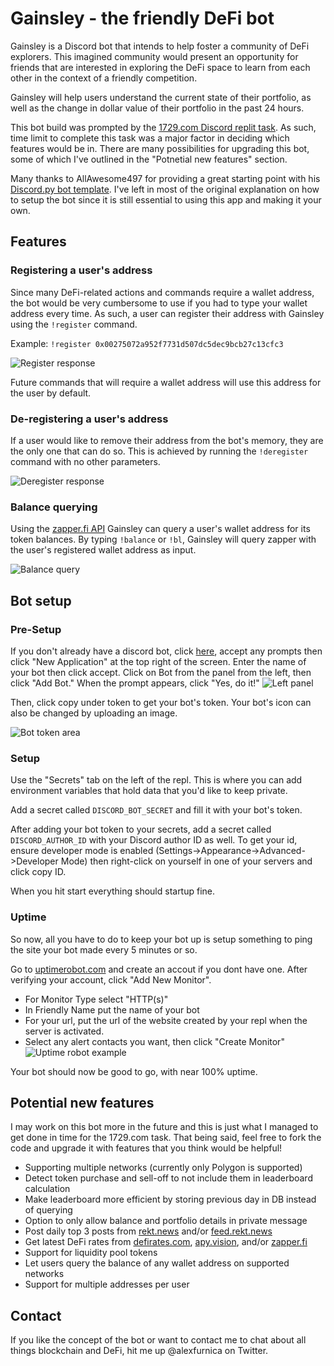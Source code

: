 # Gainsley - the friendly DeFi bot

Gainsley is a Discord bot that intends to help foster a community of DeFi explorers. This imagined community would present an opportunity for friends that are interested in exploring the DeFi space to learn from each other in the context of a friendly competition.

Gainsley will help users understand the current state of their portfolio, as well as the change in dollar value of their portfolio in the past 24 hours.

This bot build was prompted by the [1729.com Discord replit task](https://1729.com/replit-discord). As such, time limit to complete this task was a major factor in deciding which features would be in. There are many possibilities for upgrading this bot, some of which I've outlined in the "Potnetial new features" section.

Many thanks to AllAwesome497 for providing a great starting point with his [Discord.py bot template](https://replit.com/@templates/Discordpy-bot-template-with-commands-extension). I've left in most of the original explanation on how to setup the bot since it is still essential to using this app and making it your own.

## Features

### Registering a user's address

Since many DeFi-related actions and commands require a wallet address, the bot would be very cumbersome to use if you had to type your wallet address every time. As such, a user can register their address with Gainsley using the `!register` command. 

Example: `!register 0x00275072a952f7731d507dc5dec9bcb27c13cfc3`

![Register response](https://imgur.com/KLAMrmy.png)

Future commands that will require a wallet address will use this address for the user by default.


### De-registering a user's address

If a user would like to remove their address from the bot's memory, they are the only one that can do so. This is achieved by running the `!deregister` command with no other parameters.

![Deregister response](https://imgur.com/0sUBFcx.png)

### Balance querying

Using the [zapper.fi API](https://docs.zapper.fi/zapper-api/api-getting-started) Gainsley can query a user's wallet address for its token balances. By typing `!balance` or `!bl`, Gainsley will query zapper with the user's registered wallet address as input.

![Balance query](https://imgur.com/tIED007.png)

## Bot setup
### Pre-Setup

If you don't already have a discord bot, click [here](https://discordapp.com/developers/), accept any prompts then click "New Application" at the top right of the screen.  Enter the name of your bot then click accept.  Click on Bot from the panel from the left, then click "Add Bot."  When the prompt appears, click "Yes, do it!" 
![Left panel](https://i.imgur.com/hECJYWK.png)

Then, click copy under token to get your bot's token. Your bot's icon can also be changed by uploading an image.

![Bot token area](https://i.imgur.com/da0ktMC.png)

### Setup

Use the "Secrets" tab on the left of the repl. This is where you can add environment variables that hold data that you'd like to keep private. 

Add a secret called `DISCORD_BOT_SECRET` and fill it with your bot's token.

After adding your bot token to your secrets, add a secret called `DISCORD_AUTHOR_ID` with your Discord author ID as well. To get your id, ensure developer mode is enabled (Settings->Appearance->Advanced->Developer Mode) then right-click on yourself in one of your servers and click copy ID.

When you hit start everything should startup fine.

### Uptime

So now, all you have to do to keep your bot up is setup something to ping the site your bot made every 5 minutes or so.

Go to [uptimerobot.com](https://uptimerobot.com/) and create an accout if you dont have one.  After verifying your account, click "Add New Monitor".

+ For Monitor Type select "HTTP(s)"
+ In Friendly Name put the name of your bot
+ For your url, put the url of the website created by your repl when the server is activated.
+ Select any alert contacts you want, then click "Create Monitor" 
![Uptime robot example](https://i.imgur.com/Qd9LXEy.png)

Your bot should now be good to go, with near 100% uptime.

## Potential new features

I may work on this bot more in the future and this is just what I managed to get done in time for the 1729.com task. That being said, feel free to fork the code and upgrade it with features that you think would be helpful!

- Supporting multiple networks (currently only Polygon is supported)
- Detect token purchase and sell-off to not include them in leaderboard calculation
- Make leaderboard more efficient by storing previous day in DB instead of querying
- Option to only allow balance and portfolio details in private message
- Post daily top 3 posts from [rekt.news](rekt.news) and/or [feed.rekt.news](feed.rekt.news)
- Get latest DeFi rates from [defirates.com](defirates.com), [apy.vision](apy.vision), and/or [zapper.fi](zapper.fi)
- Support for liquidity pool tokens
- Let users query the balance of any wallet address on supported networks
- Support for multiple addresses per user

## Contact

If you like the concept of the bot or want to contact me to chat about all things blockchain and DeFi, hit me up @alexfurnica on Twitter.
